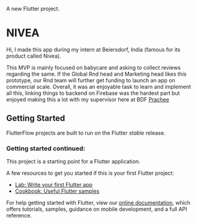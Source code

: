 
A new Flutter project.

# NIVEA
Hi, I made this app during my intern at Beiersdorf, India (famous for its product called Nivea).

This MVP is mainly focused on babycare and asking to collect reviews regarding the same.
If the Global Rnd head and Marketing head likes this prototype, our Rnd team will further get funding to launch an app on commercial scale.
Overall, it was an enjoyable task to learn and implement all this, linking things to backend on Firebase was the hardest part but enjoyed making this a lot with my supervisor here at BDF [Prachee](https://www.linkedin.com/in/prachee-prabhutendolkar-b9623ab1/)
## Getting Started

FlutterFlow projects are built to run on the Flutter _stable_ release.

### Getting started continued:

This project is a starting point for a Flutter application.

A few resources to get you started if this is your first Flutter project:

- [Lab: Write your first Flutter app](https://flutter.dev/docs/get-started/codelab)
- [Cookbook: Useful Flutter samples](https://flutter.dev/docs/cookbook)

For help getting started with Flutter, view our
[online documentation](https://flutter.dev/docs), which offers tutorials,
samples, guidance on mobile development, and a full API reference.
